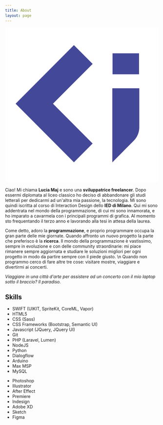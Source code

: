 ```yaml
---
title: About
layout: page
---
```


![Identity](/assets/images/identity/logo.png)

Ciao! Mi chiama **Lucia Maj** e sono una **sviluppatrice freelancer**. Dopo essermi diplomata al liceo classico ho deciso di abbandonare gli studi letterali per dedicarmi ad un'altra mia passione, la tecnologia. Mi sono quindi iscritta al corso di Interaction Design dello **IED di Milano**. Qui mi sono addentrata nel mondo della programmazione, di cui mi sono innamorata, e ho imparato a cavarmela con i principali programmi di grafica. Al momento sto frequentando il terzo anno e lavorando alla tesi in attesa della laurea.

Come detto, adoro la **programmazione**, e proprio programmare occupa la gran parte delle mie giornate. Quando affronto un nuovo progetto la parte che preferisco è la **ricerca**. Il mondo della programmazione è vastissimo, sempre in evoluzione e con delle community straordinarie: mi piace rimanere sempre aggiornata e studiare le soluzioni migliori per ogni progetto in modo da partire sempre con il piede giusto. 
\n
Quando non programmo cerco di fare altre tre cose: visitare mostre, viaggiare e divertirmi ai concerti. 

*Viaggiare in una città d'arte per assistere ad un concerto con il mio laptop sotto il braccio? Il paradiso.*

<h2>Skills</h2>

<ul class="skill-list">
	<li>SWIFT (UIKIT, SpriteKit, CoreML, Vapor)</li>
	<li>HTML5</li>
	<li>CSS (Sass)</li>
	<li>CSS Frameworks (Bootstrap, Semantic UI)</li>
	<li>Javascript (JQuery, JQuery UI)</li>
	<li>Git</li>
	<li>PHP (Laravel, Lumen)</li>
	<li>NodeJS</li>
	<li>Python</li>
	<li>Dialogflow</li>
	<li>Arduino</li>
	<li>Max MSP</li>
	<li>MySQL</li>
</ul>
<ul class="skill-list">
	<li>Photoshop</li>
	<li>Illustrator</li>
	<li>After Effect</li>
	<li>Premiere</li>
	<li>Indesign</li>
	<li>Adobe XD</li>
	<li>Sketch</li>
	<li>Figma</li>
</ul>
